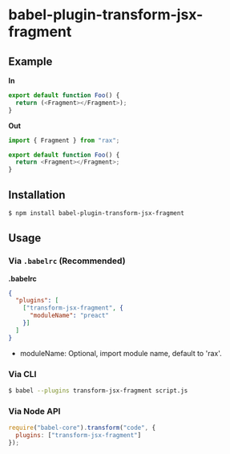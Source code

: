 # babel-plugin-transform-jsx-fragment



## Example

**In**

```js
export default function Foo() {
  return (<Fragment></Fragment>);
}
```

**Out**

```js
import { Fragment } from "rax";

export default function Foo() {
  return <Fragment></Fragment>;
}
```

## Installation

```sh
$ npm install babel-plugin-transform-jsx-fragment
```

## Usage

### Via `.babelrc` (Recommended)

**.babelrc**

```json
{
  "plugins": [
    ["transform-jsx-fragment", {
      "moduleName": "preact"
    }]
  ]
}
```

- moduleName: Optional, import module name, default to 'rax'.

### Via CLI

```sh
$ babel --plugins transform-jsx-fragment script.js
```

### Via Node API

```javascript
require("babel-core").transform("code", {
  plugins: ["transform-jsx-fragment"]
});
```
